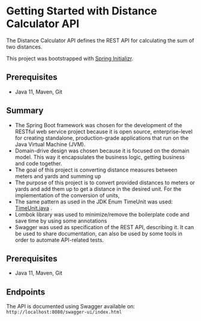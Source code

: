 # Getting Started with Distance Calculator API

The Distance Calculator API defines the REST API for calculating the sum of two distances.

This project was bootstrapped with [Spring Initializr](https://start.spring.io/).

## Prerequisites

* Java 11, Maven, Git

## Summary

* The Spring Boot framework was chosen for the development of the RESTful web service project because it is open source,
  enterprise-level for creating standalone, production-grade applications that run on the Java Virtual Machine (JVM).
* Domain-drive design was chosen because it is focused on the domain model. This way it encapsulates the business logic,
  getting business and code together.
* The goal of this project is converting distance measures between meters and yards and summing up
* The purpose of this project is to convert provided distances to meters or yards and add them up to get a distance in
  the desired unit. For the implementation of the conversion of units,
* The same pattern as used in the JDK Enum TimeUnit was
  used: [TimeUnit.java](https://github.com/openjdk-mirror/jdk7u-jdk/blob/master/src/share/classes/java/util/concurrent/TimeUnit.java)
  .
* Lombok library was used to minimize/remove the boilerplate code and save time by using some annotations
* Swagger was used as specification of the REST API, describing it. It can be used to share documentation, can also be
  used by some tools in order to automate API-related tests.

## Prerequisites

* Java 11, Maven, Git

## Endpoints

The API is documented using Swagger available on:
`http://localhost:8080/swagger-ui/index.html`

